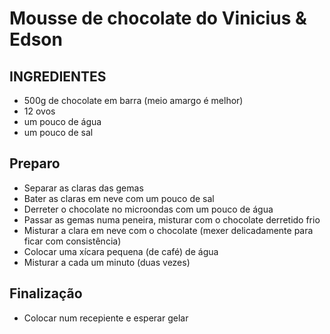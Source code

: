 # Mousse de chocolate do Vinicius & Edson

## INGREDIENTES
- 500g de chocolate em barra (meio amargo é melhor)
- 12 ovos
- um pouco de água
- um pouco de sal

## Preparo
- Separar as claras das gemas
- Bater as claras em neve com um pouco de sal
- Derreter o chocolate no microondas com um pouco de água
- Passar as gemas numa peneira, misturar com o chocolate derretido frio
- Misturar a clara em neve com o chocolate (mexer delicadamente para ficar com consistência)
- Colocar uma xícara pequena (de café) de água
- Misturar a cada um minuto (duas vezes)

## Finalização
- Colocar num recepiente e esperar gelar
